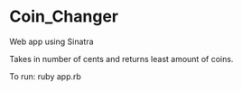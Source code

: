 # Coin_Changer

Web app using Sinatra

Takes in number of cents and returns least amount of coins.

To run: ruby app.rb
